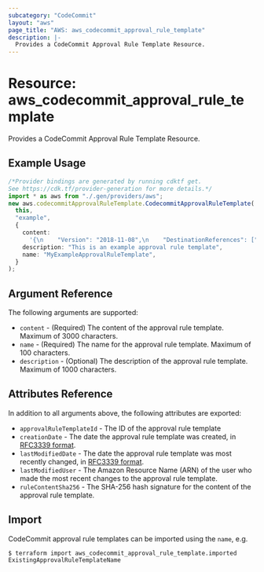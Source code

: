 ```yaml
---
subcategory: "CodeCommit"
layout: "aws"
page_title: "AWS: aws_codecommit_approval_rule_template"
description: |-
  Provides a CodeCommit Approval Rule Template Resource.
---
```


# Resource: aws\_codecommit\_approval\_rule\_template

Provides a CodeCommit Approval Rule Template Resource.

## Example Usage

```typescript
/*Provider bindings are generated by running cdktf get.
See https://cdk.tf/provider-generation for more details.*/
import * as aws from "./.gen/providers/aws";
new aws.codecommitApprovalRuleTemplate.CodecommitApprovalRuleTemplate(
  this,
  "example",
  {
    content:
      '{\n    "Version": "2018-11-08",\n    "DestinationReferences": ["refs/heads/master"],\n    "Statements": [{\n        "Type": "Approvers",\n        "NumberOfApprovalsNeeded": 2,\n        "ApprovalPoolMembers": ["arn:aws:sts::123456789012:assumed-role/CodeCommitReview/*"]\n    }]\n}\n',
    description: "This is an example approval rule template",
    name: "MyExampleApprovalRuleTemplate",
  }
);

```

## Argument Reference

The following arguments are supported:

* `content` - (Required) The content of the approval rule template. Maximum of 3000 characters.
* `name` - (Required) The name for the approval rule template. Maximum of 100 characters.
* `description` - (Optional) The description of the approval rule template. Maximum of 1000 characters.

## Attributes Reference

In addition to all arguments above, the following attributes are exported:

* `approvalRuleTemplateId` - The ID of the approval rule template
* `creationDate` - The date the approval rule template was created, in [RFC3339 format](https://tools.ietf.org/html/rfc3339#section-5.8).
* `lastModifiedDate` - The date the approval rule template was most recently changed, in [RFC3339 format](https://tools.ietf.org/html/rfc3339#section-5.8).
* `lastModifiedUser` - The Amazon Resource Name (ARN) of the user who made the most recent changes to the approval rule template.
* `ruleContentSha256` - The SHA-256 hash signature for the content of the approval rule template.

## Import

CodeCommit approval rule templates can be imported using the `name`, e.g.

```console
$ terraform import aws_codecommit_approval_rule_template.imported ExistingApprovalRuleTemplateName
```
